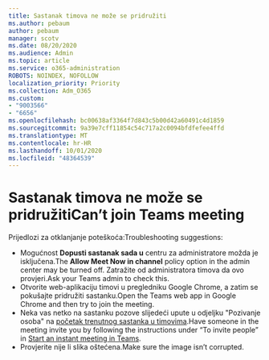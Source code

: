 ```yaml
---
title: Sastanak timova ne može se pridružiti
ms.author: pebaum
author: pebaum
manager: scotv
ms.date: 08/20/2020
ms.audience: Admin
ms.topic: article
ms.service: o365-administration
ROBOTS: NOINDEX, NOFOLLOW
localization_priority: Priority
ms.collection: Adm_O365
ms.custom:
- "9003566"
- "6656"
ms.openlocfilehash: bc00638af3364f7d843c5b00d42a60491c4d1859
ms.sourcegitcommit: 9a39e7cff11854c54c717a2c0094bfdfefee4ffd
ms.translationtype: MT
ms.contentlocale: hr-HR
ms.lasthandoff: 10/01/2020
ms.locfileid: "48364539"
---
```

# <a name="cant-join-teams-meeting"></a><span data-ttu-id="84d3b-102">Sastanak timova ne može se pridružiti</span><span class="sxs-lookup"><span data-stu-id="84d3b-102">Can’t join Teams meeting</span></span>

<span data-ttu-id="84d3b-103">Prijedlozi za otklanjanje poteškoća:</span><span class="sxs-lookup"><span data-stu-id="84d3b-103">Troubleshooting suggestions:</span></span>  

- <span data-ttu-id="84d3b-104">Mogućnost  **Dopusti sastanak sada u**  centru za administratore možda je isključena.</span><span class="sxs-lookup"><span data-stu-id="84d3b-104">The  **Allow Meet Now in channel**  policy option in the admin center may be turned off.</span></span> <span data-ttu-id="84d3b-105">Zatražite od administratora timova da ovo provjeri.</span><span class="sxs-lookup"><span data-stu-id="84d3b-105">Ask your Teams admin to check this.</span></span>
- <span data-ttu-id="84d3b-106">Otvorite web-aplikaciju timovi u pregledniku Google Chrome, a zatim se pokušajte pridružiti sastanku.</span><span class="sxs-lookup"><span data-stu-id="84d3b-106">Open the Teams web app in Google Chrome and then try to join the meeting.</span></span>
- <span data-ttu-id="84d3b-107">Neka vas netko na sastanku pozove slijedeći upute u odjeljku "Pozivanje osoba" na  [početak trenutnog sastanka u timovima](https://support.microsoft.com/office/start-an-instant-meeting-in-teams-ff95e53f-8231-4739-87fa-00b9723f4ef5).</span><span class="sxs-lookup"><span data-stu-id="84d3b-107">Have someone in the meeting invite you by following the instructions under “To invite people” in  [Start an instant meeting in Teams](https://support.microsoft.com/office/start-an-instant-meeting-in-teams-ff95e53f-8231-4739-87fa-00b9723f4ef5).</span></span>
- <span data-ttu-id="84d3b-108">Provjerite nije li slika oštećena.</span><span class="sxs-lookup"><span data-stu-id="84d3b-108">Make sure the image isn’t corrupted.</span></span>
